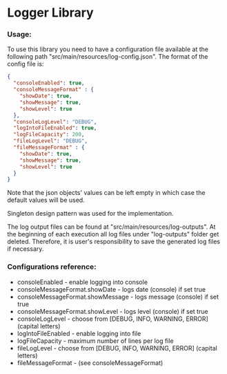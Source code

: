 # Logger Library
### Usage:
To use this library you need to have a configuration file 
available at the following path "src/main/resources/log-config.json".
The format of the config file is: 
```json
{
  "consoleEnabled": true,
  "consoleMessageFormat" : {
    "showDate": true,
    "showMessage": true,
    "showLevel": true
  },
  "consoleLogLevel": "DEBUG",
  "logIntoFileEnabled": true,
  "logFileCapacity": 200,
  "fileLogLevel": "DEBUG",
  "fileMessageFormat" : {
    "showDate": true,
    "showMessage": true,
    "showLevel": true
  }
}
```
Note that the json objects' values can be left empty in which
case the default values will be used.

Singleton design pattern was used for the implementation. 

The log output files can be found at "src/main/resources/log-outputs".
At the beginning of each execution all log files under "log-outputs" folder
get deleted. Therefore, it is user's responsibility to save the generated
log files if necessary.

### Configurations reference:
- consoleEnabled - enable logging into console
- consoleMessageFormat.showDate - logs date (console) if set true
- consoleMessageFormat.showMessage - logs message (console) if set true
- consoleMessageFormat.showLevel - logs level (console) if set true
- consoleLogLevel - choose from [DEBUG, INFO, WARNING, ERROR] (capital letters)
- logIntoFileEnabled - enable logging into file
- logFileCapacity - maximum number of lines per log file
- fileLogLevel - choose from [DEBUG, INFO, WARNING, ERROR] (capital letters)
- fileMessageFormat - (see consoleMessageFormat)